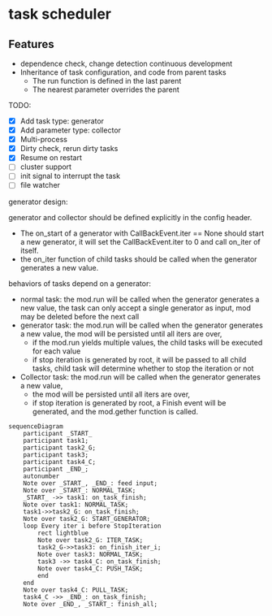 # task scheduler

## Features

* dependence check, change detection continuous development
* Inheritance of task configuration, and code from parent tasks
  * The run function is defined in the last parent
  * The nearest parameter overrides the parent

TODO:

* [x] Add task type: generator
* [x] Add parameter type: collector
* [x] Multi-process
* [x] Dirty check, rerun dirty tasks
* [x] Resume on restart
* [ ] cluster support
* [ ] init signal to interrupt the task
* [ ] file watcher

generator design:

generator and collector should be defined explicitly in the config header.

* The on_start of a generator with CallBackEvent.iter == None should start
  a new generator, it will set the CallBackEvent.iter to 0 and call on_iter of itself.
* the on_iter function of child tasks should be called when the generator generates a new
  value.

behaviors of tasks depend on a generator:

* normal task: the mod.run will be called when the generator generates a new value,
  the task can only accept a single generator as input, mod may be deleted before the
  next call
* generator task: the mod.run will be called when the generator generates a new value,
  the mod will be persisted until all iters are over,
  * if the mod.run yields multiple values, the child tasks will be executed for each
      value
  * if stop iteration is generated by root, it will be passed to all child tasks, child
      task will determine whether to stop the iteration or not
* Collector task: the mod.run will be called when the generator generates a new value,
  * the mod will be persisted until all iters are over,
  * if stop iteration is generated by root, a Finish event will be generated, and the
      mod.gether function is called.

```mermaid
sequenceDiagram
    participant _START_
    participant task1;
    participant task2_G;
    participant task3;
    participant task4_C;
    participant _END_;
    autonumber
    Note over _START_, _END_: feed input;
    Note over _START_: NORMAL_TASK;
    _START_ ->> task1: on_task_finish;
    Note over task1: NORMAL_TASK;
    task1->>task2_G: on_task_finish;
    Note over task2_G: START_GENERATOR;
    loop Every iter i before StopIteration
        rect lightblue
        Note over task2_G: ITER_TASK;
        task2_G->>task3: on_finish_iter_i;
        Note over task3: NORMAL_TASK;
        task3 ->> task4_C: on_task_finish;
        Note over task4_C: PUSH_TASK;
        end
    end
    Note over task4_C: PULL_TASK;
    task4_C ->> _END_: on_task_finish;
    Note over _END_, _START_: finish_all;
```
